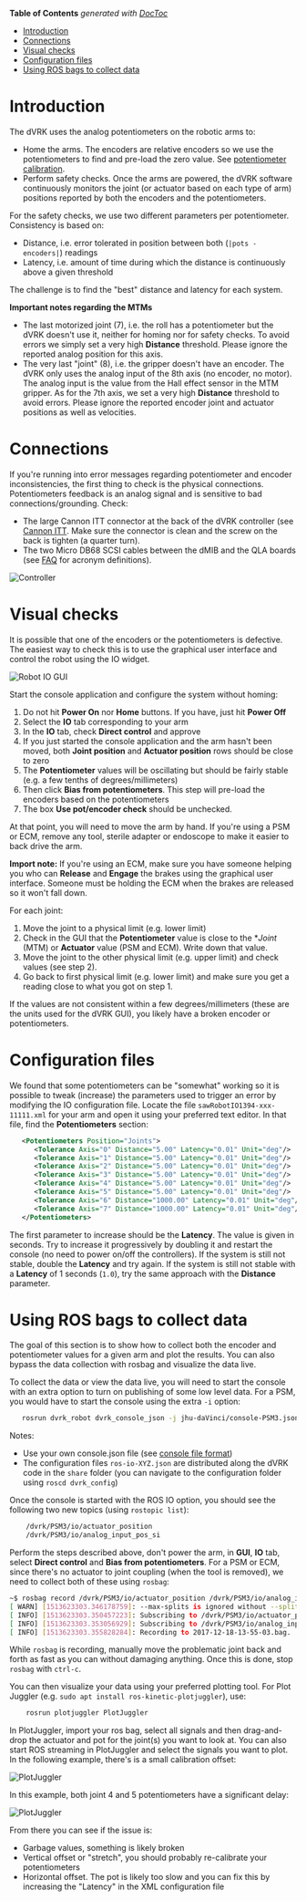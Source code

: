 <!-- START doctoc generated TOC please keep comment here to allow auto update -->
<!-- DON'T EDIT THIS SECTION, INSTEAD RE-RUN doctoc TO UPDATE -->
**Table of Contents**  *generated with [DocToc](https://github.com/thlorenz/doctoc)*

- [Introduction](#introduction)
- [Connections](#connections)
- [Visual checks](#visual-checks)
- [Configuration files](#configuration-files)
- [Using ROS bags to collect data](#using-ros-bags-to-collect-data)

<!-- END doctoc generated TOC please keep comment here to allow auto update -->

# Introduction

The dVRK uses the analog potentiometers on the robotic arms to:
  * Home the arms.  The encoders are relative encoders so we use the potentiometers to find and pre-load the zero value.  See [potentiometer calibration](/jhu-dvrk/sawIntuitiveResearchKit/wiki/Calibration#4-potentiometers).
  * Perform safety checks.  Once the arms are powered, the dVRK software continuously monitors the joint (or actuator based on each type of arm) positions reported by both the encoders and the potentiometers.

For the safety checks, we use two different parameters per potentiometer.  Consistency is based on:
  * Distance, i.e. error tolerated in position between both (`|pots - encoders|`) readings
  * Latency, i.e. amount of time during which the distance is continuously above a given threshold

The challenge is to find the "best" distance and latency for each system.

**Important notes regarding the MTMs**
  * The last motorized joint (7), i.e. the roll has a potentiometer but the dVRK doesn't use it, neither for homing nor for safety checks.   To avoid errors we simply set a very high **Distance** threshold.  Please ignore the reported analog position for this axis.
  * The very last "joint" (8), i.e. the gripper doesn't have an encoder.  The dVRK only uses the analog input of the 8th axis (no encoder, no motor).  The analog input is the value from the Hall effect sensor in the MTM gripper.   As for the 7th axis, we set a very high **Distance** threshold to avoid errors.  Please ignore the reported encoder joint and actuator positions as well as velocities.

# Connections

If you're running into error messages regarding potentiometer and encoder inconsistencies, the first thing to check is the physical connections.  Potentiometers feedback is an analog signal and is sensitive to bad connections/grounding.  Check:
  * The large Cannon ITT connector at the back of the dVRK controller (see [Cannon ITT](https://www.ittcannon.com/products/dl-zif-connector/).  Make sure the connector is clean and the screw on the back is tighten (a quarter turn).
  * The two Micro DB68 SCSI cables between the dMIB and the QLA boards (see [FAQ](/jhu-dvrk/sawIntuitiveResearchKit/wiki/FAQ) for acronym definitions).

![Controller](/jhu-dvrk/sawIntuitiveResearchKit/wiki/controller-layout.jpg)

# Visual checks

It is possible that one of the encoders or the potentiometers is defective.  The easiest way to check this is to use the graphical user interface and control the robot using the IO widget.

![Robot IO GUI](/jhu-dvrk/sawIntuitiveResearchKit/wiki/dvrk-gui-io.png)

Start the console application and configure the system without homing:
  1. Do not hit **Power On** nor **Home** buttons.   If you have, just hit **Power Off**
  1. Select the **IO** tab corresponding to your arm
  1. In the **IO** tab, check **Direct control** and approve
  1. If you just started the console application and the arm hasn't been moved, both **Joint position** and **Actuator position** rows should be close to zero
  1. The **Potentiometer** values will be oscillating but should be fairly stable (e.g. a few tenths of degrees/millimeters)
  1. Then click **Bias from potentiometers**.  This step will pre-load the encoders based on the potentiometers 
  1. The box **Use pot/encoder check** should be unchecked.

At that point, you will need to move the arm by hand.  If you're using a PSM or ECM, remove any tool, sterile adapter or endoscope to make it easier to back drive the arm.

**Import note:** If you're using an ECM, make sure you have someone helping you who can **Release** and **Engage** the brakes using the graphical user interface.  Someone must be holding the ECM when the brakes are released so it won't fall down.

For each joint:
  1. Move the joint to a physical limit (e.g. lower limit)
  2. Check in the GUI that the **Potentiometer** value is close to the **Joint* (MTM) or **Actuator** value (PSM and ECM).  Write down that value.
  3. Move the joint to the other physical limit (e.g. upper limit) and check values (see step 2).
  4. Go back to first physical limit (e.g. lower limit) and make sure you get a reading close to what you got on step 1.
  
If the values are not consistent within a few degrees/millimeters (these are the units used for the dVRK GUI), you likely have a broken encoder or potentiometers.

# Configuration files

We found that some potentiometers can be "somewhat" working so it is possible to tweak (increase) the parameters used to trigger an error by modifying the IO configuration file.   Locate the file `sawRobotIO1394-xxx-11111.xml` for your arm and open it using your preferred text editor.  In that file, find the **Potentiometers** section:
   ```XML
      <Potentiometers Position="Joints">
         <Tolerance Axis="0" Distance="5.00" Latency="0.01" Unit="deg"/>
         <Tolerance Axis="1" Distance="5.00" Latency="0.01" Unit="deg"/>
         <Tolerance Axis="2" Distance="5.00" Latency="0.01" Unit="deg"/>
         <Tolerance Axis="3" Distance="5.00" Latency="0.01" Unit="deg"/>
         <Tolerance Axis="4" Distance="5.00" Latency="0.01" Unit="deg"/>
         <Tolerance Axis="5" Distance="5.00" Latency="0.01" Unit="deg"/>
         <Tolerance Axis="6" Distance="1000.00" Latency="0.01" Unit="deg"/>
         <Tolerance Axis="7" Distance="1000.00" Latency="0.01" Unit="deg"/>
      </Potentiometers>
   ```
The first parameter to increase should be the **Latency**.  The value is given in seconds.  Try to increase it progressively by doubling it and restart the console (no need to power on/off the controllers).  If the system is still not stable, double the **Latency** and try again.  If the system is still not stable with a **Latency** of 1 seconds (`1.0`), try the same approach with the **Distance** parameter. 

# Using ROS bags to collect data

The goal of this section is to show how to collect both the encoder and potentiometer values for a given arm and plot the results.  You can also bypass the data collection with rosbag and visualize the data live.

To collect the data or view the data live, you will need to start the console with an extra option to turn on publishing of some low level data.   For a PSM, you would have to start the console using the extra `-i` option:
```sh
   rosrun dvrk_robot dvrk_console_json -j jhu-daVinci/console-PSM3.json -i ros-io-PSM3.json
```
Notes:
  * Use your own console.json file (see [console file format](/jhu-dvrk/sawIntuitiveResearchKit/wiki/FileFormats#console-json))
  * The configuration files `ros-io-XYZ.json` are distributed along the dVRK code in the `share` folder (you can navigate to the configuration folder using `roscd dvrk_config`)

Once the console is started with the ROS IO option, you should see the following two new topics (using `rostopic list`):
```sh
    /dvrk/PSM3/io/actuator_position
    /dvrk/PSM3/io/analog_input_pos_si
```

Perform the steps described above, don't power the arm, in **GUI**, **IO** tab, select **Direct control** and **Bias from potentiometers**.  For a PSM or ECM, since there's no actuator to joint coupling (when the tool is removed), we need to collect  both of these using `rosbag`:
```sh
~$ rosbag record /dvrk/PSM3/io/actuator_position /dvrk/PSM3/io/analog_input_pos_si
[ WARN] [1513623303.346178759]: --max-splits is ignored without --split
[ INFO] [1513623303.350457223]: Subscribing to /dvrk/PSM3/io/actuator_position
[ INFO] [1513623303.353056929]: Subscribing to /dvrk/PSM3/io/analog_input_pos_si
[ INFO] [1513623303.355828284]: Recording to 2017-12-18-13-55-03.bag. 
```

While `rosbag` is recording, manually move the problematic joint back and forth as fast as you can without damaging anything.   Once this is done, stop `rosbag` with `ctrl-c`.

You can then visualize your data using your preferred plotting tool.   For Plot Juggler (e.g. `sudo apt install ros-kinetic-plotjuggler`), use:
```sh
    rosrun plotjuggler PlotJuggler
```
In PlotJuggler, import your ros bag, select all signals and then drag-and-drop the actuator and pot for the joint(s) you want to look at.   You can also start ROS streaming in PlotJuggler and select the signals you want to plot.  In the following example, there's is a small calibration offset:

![PlotJuggler](/jhu-dvrk/sawIntuitiveResearchKit/wiki/encoder-pots-plot.png)

In this example, both joint 4 and 5 potentiometers have a significant delay:

![PlotJuggler](/jhu-dvrk/sawIntuitiveResearchKit/wiki/encoder-pots-plot-2.png)

From there you can see if the issue is:
* Garbage values, something is likely broken
* Vertical offset or "stretch", you should probably re-calibrate your potentiometers
* Horizontal offset.  The pot is likely too slow and you can fix this by increasing the "Latency" in the XML configuration file

